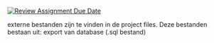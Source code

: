 [![Review Assignment Due Date](https://classroom.github.com/assets/deadline-readme-button-24ddc0f5d75046c5622901739e7c5dd533143b0c8e959d652212380cedb1ea36.svg)](https://classroom.github.com/a/D-8zBWZN)

externe bestanden zijn te vinden in de project files. Deze bestanden bestaan uit: export van database (.sql bestand)